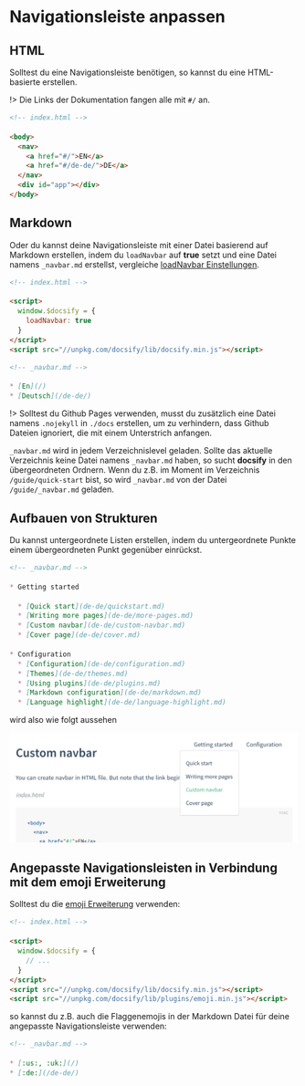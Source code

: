# Navigationsleiste anpassen

## HTML

Solltest du eine Navigationsleiste benötigen, so kannst du eine HTML-basierte erstellen.

!> Die Links der Dokumentation fangen alle mit `#/` an.

```html
<!-- index.html -->

<body>
  <nav>
    <a href="#/">EN</a>
    <a href="#/de-de/">DE</a>
  </nav>
  <div id="app"></div>
</body>
```

## Markdown

Oder du kannst deine Navigationsleiste mit einer Datei basierend auf Markdown erstellen, indem du `loadNavbar` auf **true** setzt und eine Datei namens `_navbar.md` erstellst, vergleiche [loadNavbar Einstellungen](configuration.md#loadnavbar).

```html
<!-- index.html -->

<script>
  window.$docsify = {
    loadNavbar: true
  }
</script>
<script src="//unpkg.com/docsify/lib/docsify.min.js"></script>
```

```markdown
<!-- _navbar.md -->

* [En](/)
* [Deutsch](/de-de/)
```

!> Solltest du Github Pages verwenden, musst du zusätzlich eine Datei namens `.nojekyll` in `./docs` erstellen, um zu verhindern, dass Github Dateien ignoriert, die mit einem Unterstrich anfangen.

`_navbar.md` wird in jedem Verzeichnislevel geladen. Sollte das aktuelle Verzeichnis keine Datei namens `_navbar.md` haben, so sucht **docsify** in den übergeordneten Ordnern. Wenn du z.B. im Moment im Verzeichnis `/guide/quick-start` bist, so wird `_navbar.md` von der Datei `/guide/_navbar.md` geladen.

## Aufbauen von Strukturen

Du kannst untergeordnete Listen erstellen, indem du untergeordnete Punkte einem übergeordneten Punkt gegenüber einrückst.

```markdown
<!-- _navbar.md -->

* Getting started

  * [Quick start](de-de/quickstart.md)
  * [Writing more pages](de-de/more-pages.md)
  * [Custom navbar](de-de/custom-navbar.md)
  * [Cover page](de-de/cover.md)

* Configuration
  * [Configuration](de-de/configuration.md)
  * [Themes](de-de/themes.md)
  * [Using plugins](de-de/plugins.md)
  * [Markdown configuration](de-de/markdown.md)
  * [Language highlight](de-de/language-highlight.md)
```

wird also wie folgt aussehen

![Nesting navbar](../_images/nested-navbar.png 'Nesting navbar')

## Angepasste Navigationsleisten in Verbindung mit dem emoji Erweiterung

Solltest du die [emoji Erweiterung](plugins.md#emoji) verwenden:

```html
<!-- index.html -->

<script>
  window.$docsify = {
    // ...
  }
</script>
<script src="//unpkg.com/docsify/lib/docsify.min.js"></script>
<script src="//unpkg.com/docsify/lib/plugins/emoji.min.js"></script>
```

so kannst du z.B. auch die Flaggenemojis in der Markdown Datei für deine angepasste Navigationsleiste verwenden:

```markdown
<!-- _navbar.md -->

* [:us:, :uk:](/)
* [:de:](/de-de/)
```
